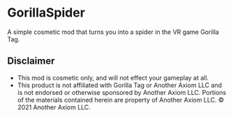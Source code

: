 # GorillaSpider
A simple cosmetic mod that turns you into a spider in the VR game Gorilla Tag.
## Disclaimer
* This mod is cosmetic only, and will not effect your gameplay at all.
* This product is not affiliated with Gorilla Tag or Another Axiom LLC and is not endorsed or otherwise sponsored by Another Axiom LLC. Portions of the materials contained herein are property of Another Axiom LLC. © 2021 Another Axiom LLC.
